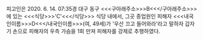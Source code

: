 피고인은 2020. 6. 14. 07:35경 대구 동구 <<<구아래주소>>>B<<</구아래주소>>>에 있는 <<<식당>>>'C'<<</식당>>> 식당 내에서, 그곳 종업원인 피해자 <<<내국인이름>>>D<<</내국인이름>>>(여, 49세)가 '우산 끄고 들어와라'라고 말하자 갑자기 손으로 피해자의 우측 가슴을 1회 만져 피해자를 강제로 추행하였다.